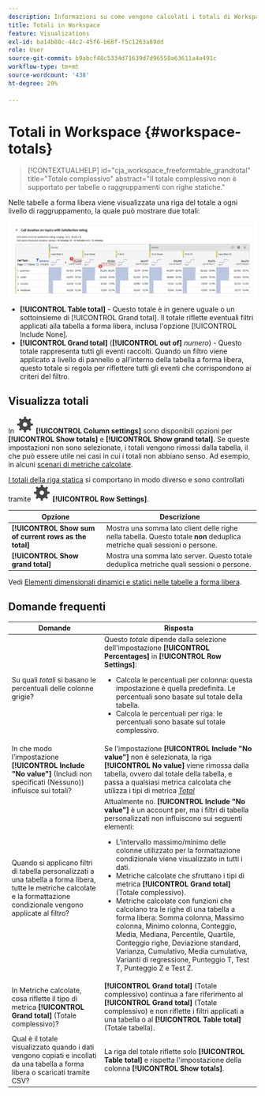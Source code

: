 ```yaml
---
description: Informazioni su come vengono calcolati i totali di Workspace.
title: Totali in Workspace
feature: Visualizations
exl-id: ba14b88c-44c2-45f6-b68f-f5c1263a89dd
role: User
source-git-commit: b9abcf48c5334d71639d7d96558a63611a4a491c
workflow-type: tm+mt
source-wordcount: '438'
ht-degree: 29%

---
```


# Totali in Workspace {#workspace-totals}

<!-- markdownlint-disable MD034 -->

>[!CONTEXTUALHELP]
>id="cja_workspace_freeformtable_grandtotal"
>title="Totale complessivo"
>abstract="Il totale complessivo non è supportato per tabelle o raggruppamenti con righe statiche."

<!-- markdownlint-enable MD034 -->


Nelle tabelle a forma libera viene visualizzata una riga del totale a ogni livello di raggruppamento, la quale può mostrare due totali:

![Tabella a forma libera che evidenzia il totale complessivo e il totale della tabella.](assets/total-row.png)

* **[!UICONTROL Table total]** - Questo totale è in genere uguale o un sottoinsieme di [!UICONTROL Grand total]. Il totale riflette eventuali filtri applicati alla tabella a forma libera, inclusa l&#39;opzione [!UICONTROL Include None].
* **[!UICONTROL Grand total]** (**[!UICONTROL out of]** *numero*) - Questo totale rappresenta tutti gli eventi raccolti. Quando un filtro viene applicato a livello di pannello o all’interno della tabella a forma libera, questo totale si regola per riflettere tutti gli eventi che corrispondono ai criteri del filtro.




## Visualizza totali

In ![Impostazione](/help/assets/icons/Setting.svg) **[!UICONTROL Column settings]** sono disponibili opzioni per **[!UICONTROL Show totals]** e **[!UICONTROL Show grand total]**. Se queste impostazioni non sono selezionate, i totali vengono rimossi dalla tabella, il che può essere utile nei casi in cui i totali non abbiano senso. Ad esempio, in alcuni [scenari di metriche calcolate](https://experienceleague.adobe.com/en/docs/analytics/components/calculated-metrics/calcmetrics-reference/cm-totals).


[I totali della riga statica](/help/analysis-workspace/visualizations/freeform-table/column-row-settings/manual-vs-dynamic-rows.md) si comportano in modo diverso e sono controllati tramite ![Impostazione](/help/assets/icons/Setting.svg) **[!UICONTROL Row Settings]**.

| Opzione | Descrizione |
|---|---|
| **[!UICONTROL Show sum of current rows as the total]** | Mostra una somma lato client delle righe nella tabella. Questo totale **non** deduplica metriche quali sessioni o persone. |
| **[!UICONTROL Show grand total]** | Mostra una somma lato server. Questo totale deduplica metriche quali sessioni o persone. |

Vedi [Elementi dimensionali dinamici e statici nelle tabelle a forma libera](column-row-settings/manual-vs-dynamic-rows.md).


## Domande frequenti

| Domande | Risposta |
|---|---|
| Su quali *totali* si basano le percentuali delle colonne grigie? | Questo *totale* dipende dalla selezione dell&#39;impostazione **[!UICONTROL Percentages]** in **[!UICONTROL Row Settings]**:<ul><li>Calcola le percentuali per colonna: questa impostazione è quella predefinita. Le percentuali sono basate sul totale della tabella.</li><li>Calcola le percentuali per riga: le percentuali sono basate sul totale complessivo.</li></ul> |
| In che modo l’impostazione **[!UICONTROL Include "No value"]** (Includi non specificati (Nessuno)) influisce sui totali? | Se l&#39;impostazione **[!UICONTROL Include "No value"]** non è selezionata, la riga **[!UICONTROL No value]** viene rimossa dalla tabella, ovvero dal totale della tabella, e passa a qualsiasi metrica calcolata che utilizza i tipi di metrica [*Total*](https://experienceleague.adobe.com/en/docs/analytics/components/calculated-metrics/calcmetric-workflow/m-metric-type-alloc) |
| Quando si applicano filtri di tabella personalizzati a una tabella a forma libera, tutte le metriche calcolate e la formattazione condizionale vengono applicate al filtro? | Attualmente no. **[!UICONTROL Include "No value"]** è un account per, ma i filtri di tabella personalizzati non influiscono sui seguenti elementi:<ul><li>L’intervallo massimo/minimo delle colonne utilizzato per la formattazione condizionale viene visualizzato in tutti i dati.</li><li>Metriche calcolate che sfruttano i tipi di metrica **[!UICONTROL Grand total]** (Totale complessivo).</li><li>Metriche calcolate con funzioni che calcolano tra le righe di una tabella a forma libera: Somma colonna, Massimo colonna, Minimo colonna, Conteggio, Media, Mediana, Percentile, Quartile, Conteggio righe, Deviazione standard, Varianza, Cumulativo, Media cumulativa, Varianti di regressione, Punteggio T, Test T, Punteggio Z e Test Z.</li></ul> |
| In Metriche calcolate, cosa riflette il tipo di metrica **[!UICONTROL Grand total]** (Totale complessivo)? | **[!UICONTROL Grand total]** (Totale complessivo) continua a fare riferimento al **[!UICONTROL Grand total]** (Totale complessivo) e non riflette i filtri applicati a una tabella o al **[!UICONTROL Table total]** (Totale tabella). |
| Qual è il totale visualizzato quando i dati vengono copiati e incollati da una tabella a forma libera o scaricati tramite CSV? | La riga del totale riflette solo **[!UICONTROL Table total]** e rispetta l&#39;impostazione della colonna **[!UICONTROL Show totals]**. |
